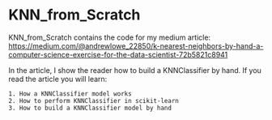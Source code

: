 # KNN_from_Scratch

KNN_from_Scratch contains the code for my medium article: https://medium.com/@andrewlowe_22850/k-nearest-neighbors-by-hand-a-computer-science-exercise-for-the-data-scientist-72b5821c8941

In the article, I show the reader how to build a KNNClassifier by hand. If you read the article you will learn:

    1. How a KNNClassifier model works
    2. How to perform KNNClassifier in scikit-learn
    3. How to build a KNNClassifier model by hand
